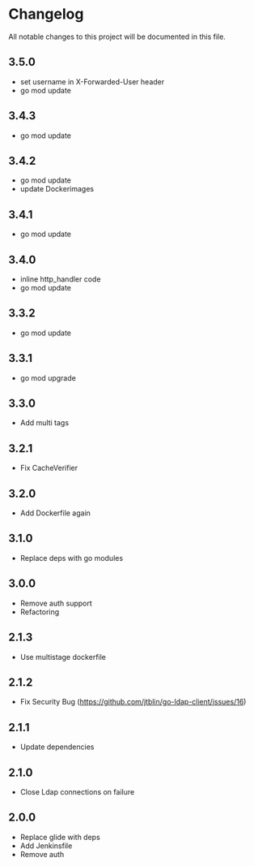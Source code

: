 # Changelog

All notable changes to this project will be documented in this file.

## 3.5.0

- set username in X-Forwarded-User header
- go mod update

## 3.4.3

- go mod update

## 3.4.2

- go mod update
- update Dockerimages

## 3.4.1

- go mod update

## 3.4.0

- inline http_handler code 
- go mod update

## 3.3.2

- go mod update

## 3.3.1

- go mod upgrade

## 3.3.0

- Add multi tags

## 3.2.1

- Fix CacheVerifier

## 3.2.0

- Add Dockerfile again

## 3.1.0

- Replace deps with go modules

## 3.0.0

- Remove auth support 
- Refactoring

## 2.1.3

- Use multistage dockerfile

## 2.1.2

- Fix Security Bug (https://github.com/jtblin/go-ldap-client/issues/16)

## 2.1.1

- Update dependencies

## 2.1.0

- Close Ldap connections on failure 

## 2.0.0

- Replace glide with deps
- Add Jenkinsfile
- Remove auth
